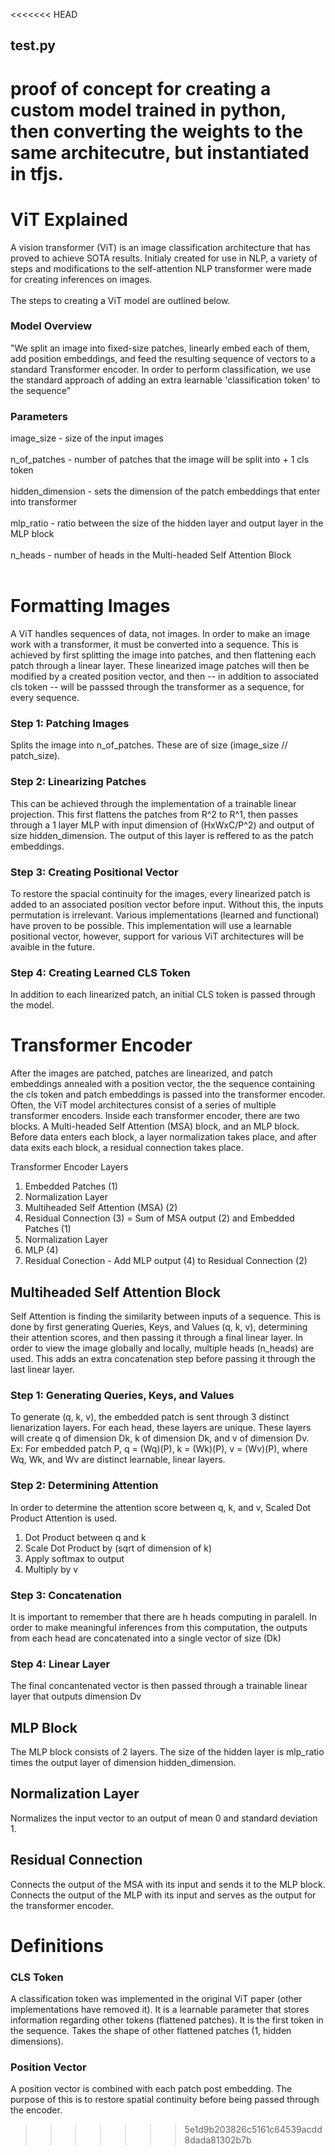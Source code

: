 <<<<<<< HEAD
## test.py
proof of concept for creating a custom model trained in python, then converting the weights to the same architecutre, but instantiated in tfjs. 
=======
# ViT Explained
A vision transformer (ViT) is an image classification architecture that has proved to achieve SOTA results.
Initialy created for use in NLP, a variety of steps and modifications to the self-attention NLP transformer were made for creating inferences on images. 
<br></br>
The steps to creating a ViT model are outlined below.

### Model Overview
"We split an image into fixed-size patches, linearly embed each of them,
add position embeddings, and feed the resulting sequence of vectors to a standard Transformer
encoder. In order to perform classification, we use the standard approach of adding an extra learnable
'classification token' to the sequence"

### Parameters
image_size - size of the input images <br></br>
n_of_patches - number of patches that the image will be split into + 1 cls token <br></br>
hidden_dimension - sets the dimension of the patch embeddings that enter into transformer <br></br>
mlp_ratio - ratio between the size of the hidden layer and output layer in the MLP block <br></br>
n_heads - number of heads in the Multi-headed Self Attention Block <br></br>


# Formatting Images
A ViT handles sequences of data, not images. In order to make an image work with a transformer, it must be converted into a sequence. This is achieved by first splitting the image into patches, and then flattening each patch through a linear layer. These linearized image patches will then be modified by a created position vector, and then -- in addition to associated cls token -- will be passsed through the transformer as a sequence, for every sequence. 

### Step 1: Patching Images
Splits the image into n_of_patches. These are of size (image_size //  patch_size). 

### Step 2: Linearizing Patches
This can be achieved through the implementation of a trainable linear projection. This first flattens the patches from R^2 to R^1, then passes through a 1 layer MLP with input dimension of (HxWxC/P^2) and output of size hidden_dimension. The output of this layer is reffered to as the patch embeddings. 

### Step 3: Creating Positional Vector
To restore the spacial continuity for the images, every linearized patch is added to an associated position vector before input. Without this, the inputs permutation is irrelevant. Various implementations (learned and functional) have proven to be possible. This implementation will use a learnable positional vector, however, support for various ViT architectures will be avaible in the future. 

### Step 4: Creating Learned CLS Token
In addition to each linearized patch, an initial CLS token is passed through the model. 


# Transformer Encoder
After the images are patched, patches are linearized, and patch embeddings annealed with a position vector, the the sequence containing the cls token and patch embeddings is passed into the transformer encoder. Often, the ViT model architectures consist of a series of multiple transformer encoders. Inside each transformer encoder, there are two blocks. A Multi-headed Self Attention (MSA) block, and an MLP block. Before data enters each block, a layer normalization takes place, and after data exits each block, a residual connection takes place. 

Transformer Encoder Layers
1. Embedded Patches (1) 
2. Normalization Layer 
3. Multiheaded Self Attention (MSA) (2)
4. Residual Connection (3) = Sum of MSA output (2) and Embedded Patches (1) 
5. Normalization Layer 
6. MLP (4)
7. Residual Conection - Add MLP output (4) to Residual Connection (2)


## Multiheaded Self Attention Block
Self Attention is finding the similarity between inputs of a sequence. This is done by first generating Queries, Keys, and Values (q, k, v), determining their attention scores, and then passing it through a final linear layer. In order to view the image globally and locally, multiple heads (n_heads) are used. This adds an extra concatenation step before passing it through the last linear layer. 

### Step 1: Generating Queries, Keys, and Values
To generate (q, k, v), the embedded patch is sent through 3 distinct lienarization layers. For each head, these layers are unique. These layers will create q of dimension Dk, k of dimension Dk, and v of dimension Dv. 
<br>
Ex: For embedded patch P, q = (Wq)(P), k = (Wk)(P), v = (Wv)(P), where Wq, Wk, and Wv are distinct learnable, linear layers. 

### Step 2: Determining Attention
In order to determine the attention score between q, k, and v, Scaled Dot Product Attention is used. 
<br>
1. Dot Product between q and k
2. Scale Dot Product by (sqrt of dimension of k)
3. Apply softmax to output
4. Multiply by v

### Step 3: Concatenation
It is important to remember that there are h heads computing in paralell. In order to make meaningful inferences from this computation, the outputs from each head are concatenated into a single vector of size (Dk)

### Step 4: Linear Layer
The final concantenated vector is then passed through a trainable linear layer that outputs dimension Dv


## MLP Block
The MLP block consists of 2 layers. The size of the hidden layer is mlp_ratio times the output layer of dimension hidden_dimension.


## Normalization Layer
Normalizes the input vector to an output of mean 0 and standard deviation 1.

## Residual Connection
Connects the output of the MSA with its input and sends it to the MLP block. 
Connects the output of the MLP with its input and serves as the output for the transformer encoder. 

# Definitions

### CLS Token
A classification token was implemented in the original ViT paper (other implementations have removed it). It is a learnable parameter that stores information regarding other tokens (flattened patches). It is the first token in the sequence. Takes the shape of other flattened patches (1, hidden dimensions).

### Position Vector
A position vector is combined with each patch post embedding. The purpose of this is to restore spatial continuity before being passed through the encoder. 
>>>>>>> 5e1d9b203826c5161c64539acdd8dada81302b7b
